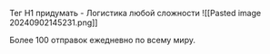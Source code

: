 Тег Н1 придумать - Логистика любой сложности
![[Pasted image 20240902145231.png]]

Более 100 отправок ежедневно по всему миру.


